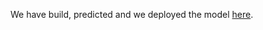 We have build, predicted and we deployed the model [here](https://nlp-for-hotel-reviews-deploy.streamlit.app/).
